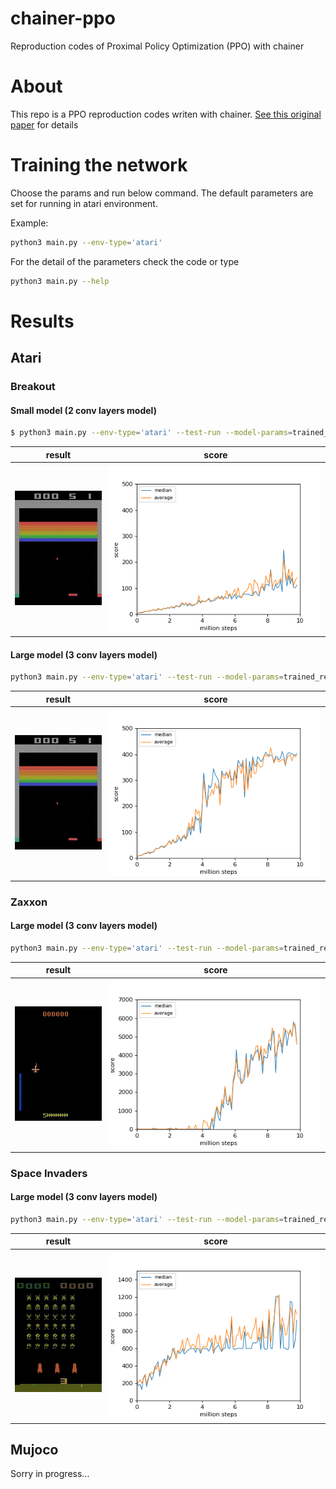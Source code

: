 # chainer-ppo
Reproduction codes of Proximal Policy Optimization (PPO) with chainer

# About

This  repo is a PPO reproduction codes writen with chainer. [See this original paper](https://arxiv.org/abs/1707.06347) for details

# Training the network

Choose the params and run below command.
The default parameters are set for running in atari environment. 

Example:

```sh
python3 main.py --env-type='atari' 
```
For the detail of the parameters check the code or type 

```sh
python3 main.py --help
```

# Results
## Atari

### Breakout
#### Small model (2 conv layers model)

```sh
$ python3 main.py --env-type='atari' --test-run --model-params=trained_results/atari/breakout/small/final_model --atari-model-size='small'
```

|result|score|
|:---:|:---:|
| ![breakout_small_result](./trained_results/atari/breakout/small/breakout_small_result.gif) |![breakout_small_graph](./trained_results/atari/breakout/small/result.png)|


#### Large model (3 conv layers model)

```sh
python3 main.py --env-type='atari' --test-run --model-params=trained_results/atari/breakout/large/final_model --atari-model-size='large'
```

|result|score|
|:---:|:---:|
| ![breakout_large_result](./trained_results/atari/breakout/large/breakout_large_result.gif) |![breakout_large_graph](./trained_results/atari/breakout/large/result.png)|

### Zaxxon

#### Large model (3 conv layers model)

```sh
python3 main.py --env-type='atari' --test-run --model-params=trained_results/atari/zaxxon/large/final_model --atari-model-size='large' --env='ZaxxonNoFrameskip-v4'
```

|result|score|
|:---:|:---:|
| ![zaxxon_large_result](./trained_results/atari/zaxxon/large/zaxxon_large_result.gif) |![zaxxon_large_graph](./trained_results/atari/zaxxon/large/result.png)|

### Space Invaders

#### Large model (3 conv layers model)

```sh
python3 main.py --env-type='atari' --test-run --model-params=trained_results/atari/space_invaders/large/final_model --atari-model-size='large' --env='SpaceInvadersNoFrameskip-v4'
```

|result|score|
|:---:|:---:|
| ![space_invaders_large_result](./trained_results/atari/space_invaders/large/space_invaders_large_result.gif) |![space_invaders_large_graph](./trained_results/atari/space_invaders/large/result.png)|


## Mujoco
Sorry in progress...